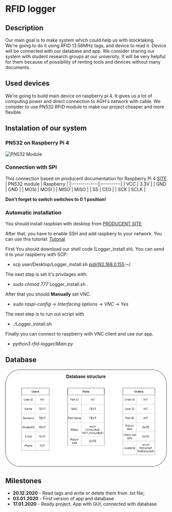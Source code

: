 # RFID logger
## Description
Our main goal is to make system which could help us with stocktaking. We're going to do it using RFID 13.56MHz tags, and device to read it. Device will be connected with our database and app. We consider sharing our system with student research groups at our university. It will be very helpful for them because of possibility of renting tools and devices without many documents.

## Used devices
We're going to build main device on raspberry pi 4. It gives us a lot of computing power and direct connection to AGH's network with cable. We consider to use PN532 RFID module to make our project cheaper and more flexible.

## Instalation of our system
### PN532 on Raspberry Pi 4
<img src="https://botland.com.pl/64035-thickbox_default/modul-rfidnfc-pn532-1356mhz-i2cspi-karta-i-brelok.jpg" alt="PN532 Module" width="200" height="200">  
  
### Connection with SPI
This connection based on producent documentation for Raspberry Pi 4 [SITE](https://www.raspberrypi.org/documentation/usage/gpio/)
| PN532 module | Raspberry |
|:------------:|:---------:|
|     VCC      |    3.3V   |
|     GND      |    GND    |
|     MOSI     |    MOSI   |
|     MISO     |    MISO   |
|     SS       |    CE0    |
|     SCK      |    SCLK   |

**Don't forget to switch switches to 0 1 position!**

### Automatic installation
You should install raspbian with desktop from [PRODUCENT SITE](https://www.raspberrypi.org/software/operating-systems/#raspberry-pi-os-32-bit)

After that, you have to enable SSH and add raspbery to your network. You can use this tutorial: [Tutorial](https://www.raspberrypi-spy.co.uk/2017/04/manually-setting-up-pi-wifi-using-wpa_supplicant-conf/)

First You should download our shell code (Logger_install.sh). You can send it to your raspberry with SCP:  
 - scp user/Desktop/Logger_install.sh pi@192.168.0.155:~/.   

The next step is set it's privilages with:  
 - _sudo chmod 777_ Logger_install.sh .
  
After that you should **Manually** set VNC.  
 - _sudo raspi-config_ -> _Interfacing options_ -> _VNC_ -> _Yes_

The next step is to run out script with  
 - ./Logger_install.sh

Finally you can connect to raspberry with VNC client and use our app.  
 - _python3 rfid-logger/Main.py_
## Database 

<img src="./Graphics/base.png" alt="Database structure">

## Milestones
- **20.12.2020** - Read tags and write or delete them from .txt file;
- **03.01.2020** - First version of app and database
- **17.01.2020** - Ready project. App with GUI, connected with database
